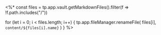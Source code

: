 <%*
const files = tp.app.vault.getMarkdownFiles().filter(f => !f.path.includes("/"))

for (let i = 0; i < files.length; i++) {
	tp.app.fileManager.renameFile(
		files[i],
		`content/${files[i].name}`
	)
}
%>